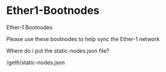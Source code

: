 # Ether1-Bootnodes
Ether-1 Bootnodes

Please use these bootnodes to help sync the Ether-1 network

Where do i put the static-nodes.json file?

<datadir>/geth/static-nodes.json
